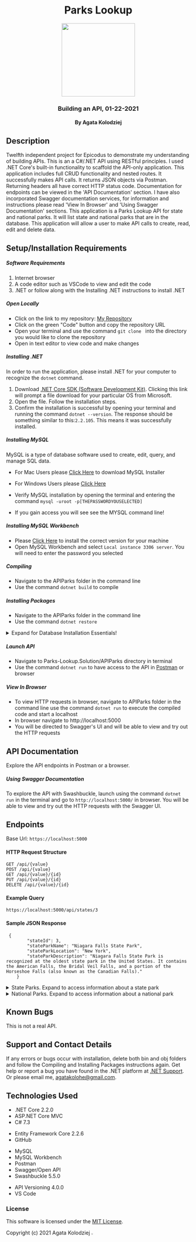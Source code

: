 <div align="center">

# Parks Lookup

</div>

<div align="center">
<img src="https://github.com/agatakolohe.png" width="200px" height="auto" >
</div>
<h3 align="center">Building an API, 01-22-2021</h3>
<h4 align="center"> By Agata Kolodziej</h4>

## Description

Twelfth independent project for Epicodus to demonstrate my understanding of building APIs. This is an a C#/.NET API using RESTful principles. I used .NET Core's built-in functionality to scaffold the API-only application. This application includes full CRUD functionality and nested routes. It successfully makes API calls. It returns JSON objects via Postman. Returning headers all have correct HTTP status code. Documentation for endpoints can be viewed in the 'API Documentation' section. I have also incorporated Swagger documentation services, for information and instructions please read 'View In Browser' and 'Using Swagger Documentation' sections. This application is a Parks Lookup API for state and national parks. It will list state and national parks that are in the database. This application will allow a user to make API calls to create, read, edit and delete data.

## Setup/Installation Requirements

##### Software Requirements

1. Internet browser
2. A code editor such as VSCode to view and edit the code
3. .NET or follow along with the Installing .NET instructions to install .NET

##### Open Locally

- Click on the link to my repository: [My Repository](https://github.com/agatakolohe/Parks-Lookup.Solution.git)
- Click on the green "Code" button and copy the repository URL
- Open your terminal and use the command `git clone ` into the directory you would like to clone the repository
- Open in text editor to view code and make changes

##### Installing .NET

In order to run the application, please install .NET for your computer to recognize the `dotnet` command.

1. Download [.NET Core SDK (Software Development Kit)](https://dotnet.microsoft.com/download/thank-you/dotnet-sdk-2.2.106-macos-x64-installer). Clicking this link will prompt a file download for your particular OS from Microsoft.
2. Open the file. Follow the installation steps.
3. Confirm the installation is successful by opening your terminal and running the command `dotnet --version`. The response should be something similar to this:`2.2.105`. This means it was successfully installed.

##### Installing MySQL

MySQL is a type of database software used to create, edit, query, and manage SQL data.

- For Mac Users please [Click Here](https://dev.mysql.com/downloads/file/?id=484914) to download MySQL Installer
- For Windows Users please [Click Here](https://dev.mysql.com/downloads/file/?id=484919)

- Verify MySQL installation by opening the terminal and entering the command `mysql -uroot -p[THEPASSWORDYOUSELECTED]`
- If you gain access you will see see the MYSQL command line!

##### Installing MySQL Workbench

- Please [Click Here](https://dev.mysql.com/downloads/workbench/) to install the correct version for your machine
- Open MySQL Workbench and select `Local instance 3306 server`. You will need to enter the password you selected

##### Compiling

- Navigate to the APIParks folder in the command line
- Use the command `dotnet build` to compile

##### Installing Packages

- Navigate to the APIParks folder in the command line
- Use the command `dotnet restore`

<details>

  <summary>Expand for Database Installation Essentials!</summary>

### Database Connection

Create a connection string to connect the database to the web application

1. Create a file in the root directory called `appsettings.json`
2. Add the code below:

```
{
    "Logging": {
        "LogLevel": {
            "Default": "Warning"
        }
    },
    "AllowedHosts": "*",
    "ConnectionStrings": {
        "DefaultConnection": "Server=localhost;Port=3306;database=agata_kolodziej-parks;uid=root;pwd=YourPassword;"
    }
}
```

- Put in your MySQL password in `pwd=YourPassword`. Change the server, port, and uid if necessary.

### Import Database Using Entity Framework Core

1. Navigate to APIParks directory in terminal
2. Use the command `dotnet ef database update` to generate the database through Entity Framework Core

### Update Database Using Entity Framework Core

1. Write any new code you wish to add to the database. Use the command `dotnet build` to check for any compiling errors. If no errors, proceed to step 2.
2. To update the database with any changes made to the code, use the command `dotnet ef migrations add [MigrationsName]`
3. Use the command `dotnet ef database update` to update the database

### Update Database Using MySQL Workbench

1. Open MySQL Workbench
2. Click on Server > Data Import in the top navigation bar
3. Select `Import from Self-Contained File`
4. Select the `Default Target Schema` or create new schema
5. Select all Schema Objects you would like to import
6. Select `Dump Structure and Data`
7. Click `Start Import`

</details>

##### Launch API

- Navigate to Parks-Lookup.Solution/APIParks directory in terminal
- Use the command `dotnet run` to have access to the API in [Postman](https://www.postman.com/downloads/) or browser

##### View In Browser

- To view HTTP requests in browser, navigate to APIParks folder in the command line use the command `dotnet run` to execute the compiled code and start a localhost
- In browser navigate to http://localhost:5000
- You will be directed to Swagger's UI and will be able to view and try out the HTTP requests

## API Documentation

Explore the API endpoints in Postman or a browser.

##### Using Swagger Documentation

To explore the API with Swashbuckle, launch using the command `dotnet run` in the terminal and go to `http://localhost:5000/` in browser. You will be able to view and try out the HTTP requests with the Swagger UI.

## Endpoints

Base Url: `https://localhost:5000`

#### HTTP Request Structure

```
GET /api/{value}
POST /api/{value}
GET /api/{value}/{id}
PUT /api/{value}/{id}
DELETE /api/{value}/{id}
```

#### Example Query

`https://localhost:5000/api/states/3`

#### Sample JSON Response

```
 {
        "stateId": 3,
        "stateParkName": "Niagara Falls State Park",
        "stateParkLocation": "New York",
        "stateParkDescription": "Niagara Falls State Park is recognized at the oldest state park in the United States. It contains the American Falls, the Bridal Veil Falls, and a portion of the Horseshoe Falls (also known as the Canadian Falls)."
    }
```

<details>

<summary>State Parks. Expand to access information about a state park</summary>

#### HTTP Request

```
GET /api/states
GET api/states/{stateparklocation}
POST /api/states
GET /api/states/{id}
PUT /api/states/{id}
DELETE /api/states/{id}
```

#### Path Parameters

| Parameter         | Type   | Default | Required | Description                        | Example                                |
| ----------------- | ------ | ------- | -------- | ---------------------------------- | -------------------------------------- |
| stateparkname     | string | none    | false    | Return matches by state park name. | stateparkname=niagara falls state park |
| stateparklocation | string | none    | false    | Return matches by state name       | stateparklocation=new york             |

- For state park names please include 'state park' at the end of the name. Example: na pali coast state park
- For state park locations please enter a state name. Example: hawaii

#### Example Query

1. `http://localhost:5000/api/states?stateparkname=niagara falls state park&stateparklocation=new york`
2. `http://localhost:5000/api/states/hawaii`

#### Sample JSON Response

1.

```
{
      {
        "stateId": 3,
        "stateParkName": "Niagara Falls State Park",
        "stateParkLocation": "New York",
        "stateParkDescription": "Niagara Falls State Park is recognized at the oldest state park in the United States. It contains the American Falls, the Bridal Veil Falls, and a portion of the Horseshoe Falls (also known as the Canadian Falls)."
    }
}
```

2.

```
 {
        "stateId": 1,
        "stateParkName": "Iao Valley State Park",
        "stateParkLocation": "Hawaii",
        "stateParkDescription": "Iao Valley State Park features a dense rainforest canopy. It is dominated by the Iao Needle, a 1,200ft vegetation-covered lava remnant that rises from the valley floor to a higher height than the Eiffel Tower. "
    },
    {
        "stateId": 4,
        "stateParkName": "Na Pali Coast State Park",
        "stateParkLocation": "Hawaii",
        "stateParkDescription": "Na Pali Coast State Park is located on the oldest inhabited Hawaiian Island, Kaua'i. It is known for its towering pali, or sea cliffs, narrow valleys, streams and cascading waterfalls. The state park was formed to protect the Kalalau Valley. "
    }
```

</details>

<details>

<summary> National Parks.  Expand to access information about a national park</summary>

#### HTTP Request

```
GET /api/nationals
GET api/nationals/{nationalparklocation}
POST /api/nationals
GET /api/nationals/{id}
PUT /api/nationals/{id}
DELETE /api/nationals/{id}
```

#### Path Parameters

| Parameter            | Type   | Default | Required | Description                           | Example                                    |
| -------------------- | ------ | ------- | -------- | ------------------------------------- | ------------------------------------------ |
| nationalparkname     | string | none    | false    | Return matches by national park name. | nationalparkname=yellowstone national park |
| nationalparklocation | string | none    | false    | Return matches by state name          | nationalparklocation=wyoming               |

- For national park names please include 'national park' at the end of the name. Example: grand teton national park
- For state park locations please enter a state name. Example: wyoming

#### Example Query

1. `http://localhost:5000/api/nationals?nationalparkname=yellowstone national park&nationalparklocation=wyoming`
2. `http://localhost:5000/api/nationals/hawaii`

#### Sample JSON Response

1.

```
{
      {
        "nationalId": 1,
        "nationalParkName": "Yellowstone National Park",
        "nationalParkLocation": "Wyoming",
        "nationalParkDescription": "Yellowstone National Park features dramatic canyons, alpine rivers, lush forests, hot springs, and gushing geysers, including its most famous, Old Faithful. Yellowstone Lake is one of the largest high-elevation lakes in North America and is centered over the Yellowstone Caldera, the largest super-volcano on the continent."
    }
}
```

2.

```
 {
     {
        "nationalId": 3,
        "nationalParkName": "Haleakala National Park",
        "nationalParkLocation": "Hawaii",
        "nationalParkDescription": "Haleakala National Park is named after Haleakala, a dormant volcano within its boundaries. The name is Hawaiian for 'house of the sun'. According to a local legend, the demigod Maui imprisoned the sun here in order to lengthen the day."
    }
 }
```

</details>

## Known Bugs

This is not a real API.

## Support and Contact Details

If any errors or bugs occur with installation, delete both bin and obj folders and follow the Compiling and Installing Packages instructions again. Get help or report a bug you have found in the .NET platform at [.NET Support](https://dotnet.microsoft.com/platform/support). Or please email me, <agatakolohe@gmail.com>.

## Technologies Used

- .NET Core 2.2.0
- ASP.NET Core MVC
  <!-- - ASP.NET Core Razor Pages -->
  <!-- - Bootstrap -->
- C# 7.3
<!-- - CSS -->
- Entity Framework Core 2.2.6
- GitHub
<!-- - HTML -->
- MySQL
- MySQL Workbench
- Postman
- Swagger/Open API
- Swashbuckle 5.5.0
<!-- - [Unsplash](https://unsplash.com/) TODO remove if no UI -->
- API Versioning 4.0.0
- VS Code

### License

This software is licensed under the [MIT License](https://choosealicense.com/licenses/mit/).

Copyright (c) 2021 Agata Kolodziej <img src="https://encrypted-tbn0.gstatic.com/images?q=tbn:ANd9GcR8Q_3EVY7j95tTyemJwWxMR7jwvUK7gPe0_w&usqp=CAU" width="2%" height="auto">
